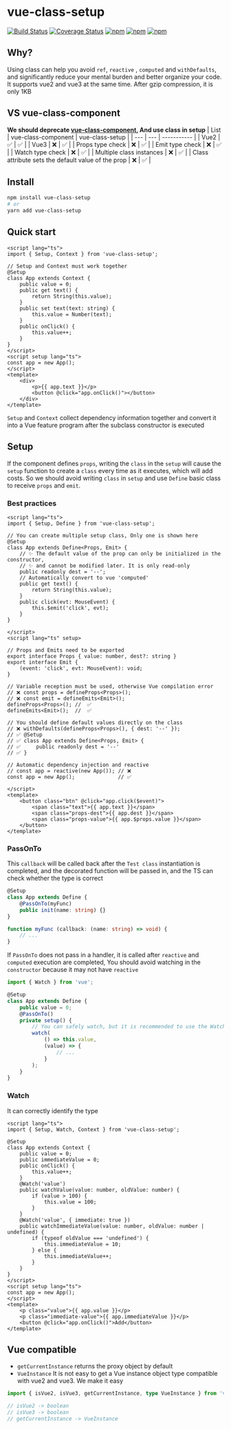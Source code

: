 # vue-class-setup

[![Build Status](https://github.com/fmfe/vue-class-setup/workflows/CI/badge.svg)](https://github.com/fmfe/vue-class-setup/actions)
<a href='https://coveralls.io/github/fmfe/vue-class-setup?branch=main'><img src='https://coveralls.io/repos/github/fmfe/vue-class-setup/badge.svg?branch=main' alt='Coverage Status' /></a>
[![npm](https://img.shields.io/npm/v/vue-class-setup.svg)](https://www.npmjs.com/package/vue-class-setup)
[![npm](https://img.shields.io/npm/dm/vue-class-setup.svg)](https://www.npmjs.com/package/vue-class-setup)
[![npm](https://img.shields.io/npm/dt/vue-class-setup.svg)](https://www.npmjs.com/package/vue-class-setup)

## Why?

Using class can help you avoid `ref`, `reactive` , `computed` and `withDefaults`, and significantly reduce your mental burden and better organize your code. It supports vue2 and vue3 at the same time. After gzip compression, it is only 1KB

## VS vue-class-component
**We should deprecate [vue-class-component](https://github.com/vuejs/vue-class-component/issues/569), And use class in setup**
|  List   | vue-class-component | vue-class-setup |
| --- | --- | ----------- |
|  Vue2 | ✅ | ✅ |
|  Vue3 | ❌ | ✅ |
|  Props type check | ❌ | ✅ |
|  Emit type check | ❌ | ✅ |
|  Watch type check | ❌ | ✅ |
|  Multiple class instances | ❌ | ✅ |
|  Class attribute sets the default value of the prop | ❌ | ✅ |

## Install

```bash
npm install vue-class-setup
# or
yarn add vue-class-setup
```

## Quick start

<!-- file:./tests/demo.vue start -->
```vue
<script lang="ts">
import { Setup, Context } from 'vue-class-setup';

// Setup and Context must work together
@Setup
class App extends Context {
    public value = 0;
    public get text() {
        return String(this.value);
    }
    public set text(text: string) {
        this.value = Number(text);
    }
    public onClick() {
        this.value++;
    }
}
</script>
<script setup lang="ts">
const app = new App();
</script>
<template>
    <div>
        <p>{{ app.text }}</p>
        <button @click="app.onClick()"></button>
    </div>
</template>
```
`Setup` and `Context` collect dependency information together and convert it into a Vue feature program after the subclass constructor is executed
<!-- file:./tests/demo.vue end -->
## Setup

If the component defines `props`, writing the `class` in the `setup` will cause the `setup` function to create a `class` every time as it executes, which will add costs. So we should avoid writing `class` in `setup` and use `Define` basic class to receive `props` and `emit`. 


### Best practices
<!-- file:./tests/base-component-child.vue start -->
```vue
<script lang="ts">
import { Setup, Define } from 'vue-class-setup';

// You can create multiple setup class, Only one is shown here
@Setup
class App extends Define<Props, Emit> {
    // ✨ The default value of the prop can only be initialized in the constructor,
    // ✨ and cannot be modified later. It is only read-only
    public readonly dest = '--';
    // Automatically convert to vue 'computed'
    public get text() {
        return String(this.value);
    }
    public click(evt: MouseEvent) {
        this.$emit('click', evt);
    }
}

</script>
<script lang="ts" setup>

// Props and Emits need to be exported
export interface Props { value: number, dest?: string }
export interface Emit {
    (event: 'click', evt: MouseEvent): void;
}

// Variable reception must be used, otherwise Vue compilation error
// ❌ const props = defineProps<Props>();
// ❌ const emit = defineEmits<Emit>();
defineProps<Props>(); //  ✅ 
defineEmits<Emit>();  //  ✅ 

// You should define default values directly on the class
// ❌ withDefaults(defineProps<Props>(), { dest: '--' });
// ✅ @Setup
// ✅ class App extends Define<Props, Emit> {
// ✅     public readonly dest = '--'
// ✅ }

// Automatic dependency injection and reactive
// const app = reactive(new App()); // ❌ 
const app = new App();              // ✅ 

</script>
<template>
    <button class="btn" @click="app.click($event)">
        <span class="text">{{ app.text }}</span>
        <span class="props-dest">{{ app.dest }}</span>
        <span class="props-value">{{ app.$props.value }}</span>
    </button>
</template>
```
<!-- file:./tests/base-component-child.vue end -->
### PassOnTo
This `callback` will be called back after the `Test class` instantiation is completed, and the decorated function will be passed in, and the TS can check whether the type is correct

```ts
@Setup
class App extends Define {
    @PassOnTo(myFunc)
    public init(name: string) {}
}

function myFunc (callback: (name: string) => void) {
    // ...
}
```

If `PassOnTo` does not pass in a handler, it is called after `reactive` and `computed` execution are completed, You should avoid watching in the `constructor` because it may not have `reactive`

```ts
import { Watch } from 'vue';

@Setup
class App extends Define {
    public value = 0;
    @PassOnTo()
    private setup() {
        // You can safely watch, but it is recommended to use the Watch decorator
        watch(
            () => this.value,
            (value) => {
                // ...
            }
        );
    }
}
```

### Watch
It can correctly identify the type
<!-- file:./tests/watch.vue start -->
```vue
<script lang="ts">
import { Setup, Watch, Context } from 'vue-class-setup';

@Setup
class App extends Context {
    public value = 0;
    public immediateValue = 0;
    public onClick() {
        this.value++;
    }
    @Watch('value')
    public watchValue(value: number, oldValue: number) {
        if (value > 100) {
            this.value = 100;
        }
    }
    @Watch('value', { immediate: true })
    public watchImmediateValue(value: number, oldValue: number | undefined) {
        if (typeof oldValue === 'undefined') {
            this.immediateValue = 10;
        } else {
            this.immediateValue++;
        }
    }
}
</script>
<script setup lang="ts">
const app = new App();
</script>
<template>
    <p class="value">{{ app.value }}</p>
    <p class="immediate-value">{{ app.immediateValue }}</p>
    <button @click="app.onClick()">Add</button>
</template>
```
<!-- file:./tests/watch.vue end -->
## Vue compatible
- `getCurrentInstance` returns the proxy object by default    
- `VueInstance` It is not easy to get a Vue instance object type compatible with vue2 and vue3. We make it easy

```ts
import { isVue2, isVue3, getCurrentInstance, type VueInstance } from 'vue-class-setup';

// isVue2 -> boolean
// isVue3 -> boolean
// getCurrentInstance -> VueInstance

```
